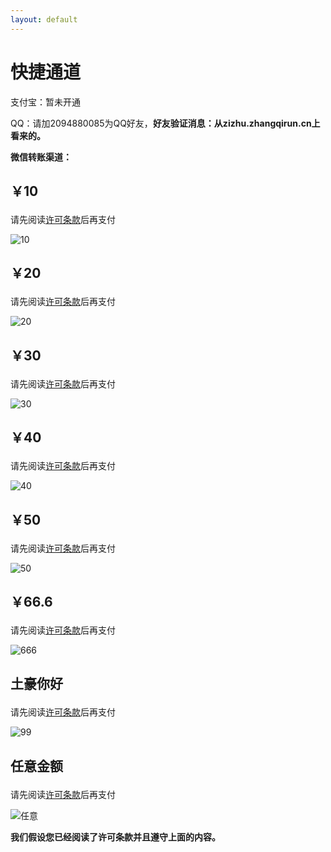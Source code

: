 ```yaml
---
layout: default
---
```


# 快捷通道

支付宝：暂未开通

QQ：请加2094880085为QQ好友，**好友验证消息：从zizhu.zhangqirun.cn上看来的。**
 
 
**微信转账渠道：**
 
<h2 id="10">
	<p>￥10</p>
</h2>

请先阅读[许可条款](http://zizhu.zhangqirun.cn/#部分事项)后再支付

![10](img/wx/10.png)

<h2 id="20">
	<p>￥20</p>
</h2>

请先阅读[许可条款](http://zizhu.zhangqirun.cn/#部分事项)后再支付

![20](img/wx/20.png)

<h2 id="30">
		<p>￥30</p>
</h2>

请先阅读[许可条款](http://zizhu.zhangqirun.cn/#部分事项)后再支付

![30](img/wx/30.png)

<h2 id="40">
	<p>￥40</p>
</h2>

请先阅读[许可条款](http://zizhu.zhangqirun.cn/#部分事项)后再支付

![40](img/wx/40.png)

<h2 id="50">
	<p>￥50</p>
</h2>

请先阅读[许可条款](http://zizhu.zhangqirun.cn/#部分事项)后再支付

![50](img/wx/50.png)

<h2 id="666">
	<p>￥66.6</p>
</h2>

请先阅读[许可条款](http://zizhu.zhangqirun.cn/#部分事项)后再支付

![666](img/wx/666.png)

<h2 id="土豪你好">
	<p>土豪你好</p>
</h2>

请先阅读[许可条款](http://zizhu.zhangqirun.cn/#部分事项)后再支付

![99](img/wx/99.png)

<h2 id="任意金额">
	<p>任意金额</p>
</h2>

请先阅读[许可条款](http://zizhu.zhangqirun.cn/#部分事项)后再支付

![任意](img/wx/other.png)


**我们假设您已经阅读了许可条款并且遵守上面的内容。**
